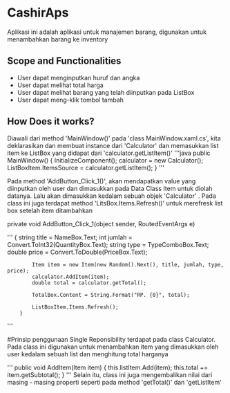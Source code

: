 # CashirAps
Aplikasi ini adalah aplikasi untuk manajemen barang, digunakan untuk menambahkan barang ke inventory
## Scope and Functionalities
- User dapat menginputkan huruf dan angka
- User dapat melihat total harga
- User dapat melihat barang yang telah diinputkan pada ListBox
- User dapat meng-klik tombol tambah
## How Does it works?
Diawali dari method 'MainWindow()' pada 'class MainWindow.xaml.cs', kita deklarasikan dan membuat instance dari 'Calculator' 
dan memasukkan list item ke ListBox yang didapat dari 'calculator.getListItem()'
'''java
public MainWindow()
        {
            InitializeComponent();
            calculator = new Calculator();
            ListBoxItem.ItemsSource = calculator.getListItem();
        }
'''

Pada method 'AddButton_Click_1()', akan mendapatkan value yang diinputkan oleh user dan dimasukkan pada Data Class Item untuk diolah datanya.
Lalu akan dimasukkan kedalam sebuah objek 'Calculator' . Pada class ini juga terdapat method 'LitsBox.Items.Refresh()' untuk merefresk list box setelah item ditambahkan

private void AddButton_Click_1(object sender, RoutedEventArgs e)

'''
        {
            string title = NameBox.Text;
            int jumlah = Convert.ToInt32(QuantityBox.Text);
            string type = TypeComboBox.Text;
            double price = Convert.ToDouble(PriceBox.Text);

            Item item = new Item(new Random().Next(), title, jumlah, type, price);
            calculator.AddItem(item);
            double total = calculator.getTotal();

            TotalBox.Content = String.Format("RP. {0}", total);

            ListBoxItem.Items.Refresh();
        }
'''

#Prinsip penggunaan Single Reponsibility terdapat pada class Calculator. Pada class ini digunakan untuk menambahkan item yang dimasukkan
oleh user kedalam sebuah list dan menghitung total harganya

 '''
 public void AddItem(Item item)
        {
            this.listItem.Add(item);
            this.total += item.getSubtotal();
        }
 '''
Selain itu, class ini juga mengembalikan nilai dari masing - masing properti seperti pada method 'getTotal()' dan 'getListItem'
